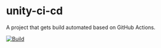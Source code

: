 # unity-ci-cd
A project that gets build automated based on GitHub Actions.

[![Build](https://github.com/guidoarkesteijn/unity-ci-cd/actions/workflows/build.yml/badge.svg)](https://github.com/guidoarkesteijn/unity-ci-cd/actions/workflows/build.yml)
